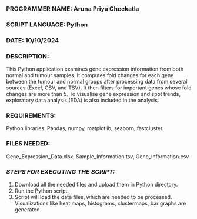 ### **PROGRAMMER NAME: Aruna Priya Cheekatla**

### **SCRIPT LANGUAGE: Python** 

### **DATE: 10/10/2024**

### **DESCRIPTION:**
This Python application examines gene expression information from both normal and tumour samples. It computes fold changes for each gene between the tumour and normal groups after processing data from several sources (Excel, CSV, and TSV). It then filters for important genes whose fold changes are more than 5. To visualise gene expression and spot trends, exploratory data analysis (EDA) is also included in the analysis.

### **REQUIREMENTS:**
Python libraries: Pandas, numpy, matplotlib, seaborn, fastcluster. 

### **FILES NEEDED:** 
Gene_Expression_Data.xlsx, Sample_Information.tsv, Gene_Information.csv

### ***STEPS FOR EXECUTING THE SCRIPT:***
1. Download all the needed files and upload them in Python directory.
2. Run the Python script.
3. Script will load the data files, which are needed to be processed. Visualizations like heat maps, histograms, clustermaps, bar graphs are generated. 





